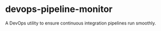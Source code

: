 # devops-pipeline-monitor
A DevOps utility to ensure continuous integration pipelines run smoothly.
